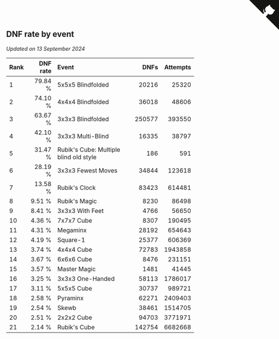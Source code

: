 ## DNF rate by event

*Updated on 13 September 2024*

| Rank | DNF rate | Event | DNFs | Attempts |
| :--- | ---: | :--- | ---: | ---: |
| 1 | 79.84 % | 5x5x5 Blindfolded | 20216 | 25320 |
| 2 | 74.10 % | 4x4x4 Blindfolded | 36018 | 48606 |
| 3 | 63.67 % | 3x3x3 Blindfolded | 250577 | 393550 |
| 4 | 42.10 % | 3x3x3 Multi-Blind | 16335 | 38797 |
| 5 | 31.47 % | Rubik's Cube: Multiple blind old style | 186 | 591 |
| 6 | 28.19 % | 3x3x3 Fewest Moves | 34844 | 123618 |
| 7 | 13.58 % | Rubik's Clock | 83423 | 614481 |
| 8 | 9.51 % | Rubik's Magic | 8230 | 86498 |
| 9 | 8.41 % | 3x3x3 With Feet | 4766 | 56650 |
| 10 | 4.36 % | 7x7x7 Cube | 8307 | 190495 |
| 11 | 4.31 % | Megaminx | 28192 | 654643 |
| 12 | 4.19 % | Square-1 | 25377 | 606369 |
| 13 | 3.74 % | 4x4x4 Cube | 72783 | 1943858 |
| 14 | 3.67 % | 6x6x6 Cube | 8476 | 231151 |
| 15 | 3.57 % | Master Magic | 1481 | 41445 |
| 16 | 3.25 % | 3x3x3 One-Handed | 58113 | 1786017 |
| 17 | 3.11 % | 5x5x5 Cube | 30737 | 989721 |
| 18 | 2.58 % | Pyraminx | 62271 | 2409403 |
| 19 | 2.54 % | Skewb | 38461 | 1514705 |
| 20 | 2.51 % | 2x2x2 Cube | 94703 | 3771971 |
| 21 | 2.14 % | Rubik's Cube | 142754 | 6682668 |


<a href="https://github.com/JustinTimeCuber/wca_statistics" class="github-corner" aria-label="View source on Github"><svg width="80" height="80" viewBox="0 0 250 250" style="fill:#151513; color:#fff; position: absolute; top: 0; border: 0; right: 0;" aria-hidden="true"><path d="M0,0 L115,115 L130,115 L142,142 L250,250 L250,0 Z"></path><path d="M128.3,109.0 C113.8,99.7 119.0,89.6 119.0,89.6 C122.0,82.7 120.5,78.6 120.5,78.6 C119.2,72.0 123.4,76.3 123.4,76.3 C127.3,80.9 125.5,87.3 125.5,87.3 C122.9,97.6 130.6,101.9 134.4,103.2" fill="currentColor" style="transform-origin: 130px 106px;" class="octo-arm"></path><path d="M115.0,115.0 C114.9,115.1 118.7,116.5 119.8,115.4 L133.7,101.6 C136.9,99.2 139.9,98.4 142.2,98.6 C133.8,88.0 127.5,74.4 143.8,58.0 C148.5,53.4 154.0,51.2 159.7,51.0 C160.3,49.4 163.2,43.6 171.4,40.1 C171.4,40.1 176.1,42.5 178.8,56.2 C183.1,58.6 187.2,61.8 190.9,65.4 C194.5,69.0 197.7,73.2 200.1,77.6 C213.8,80.2 216.3,84.9 216.3,84.9 C212.7,93.1 206.9,96.0 205.4,96.6 C205.1,102.4 203.0,107.8 198.3,112.5 C181.9,128.9 168.3,122.5 157.7,114.1 C157.9,116.9 156.7,120.9 152.7,124.9 L141.0,136.5 C139.8,137.7 141.6,141.9 141.8,141.8 Z" fill="currentColor" class="octo-body"></path></svg></a><style>.github-corner:hover .octo-arm{animation:octocat-wave 560ms ease-in-out}@keyframes octocat-wave{0%,100%{transform:rotate(0)}20%,60%{transform:rotate(-25deg)}40%,80%{transform:rotate(10deg)}}@media (max-width:500px){.github-corner:hover .octo-arm{animation:none}.github-corner .octo-arm{animation:octocat-wave 560ms ease-in-out}}</style>
